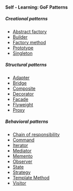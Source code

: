 <h4>Self - Learning: GoF Patterns</h4>
<h5>Creational patterns</h5>
<ul>
  <li><a href="https://github.com/jwC-electr/SelfLearning/blob/Patterns/CreationalPatterns/abstract_factory.h">Abstract factory<a></li>
  <li><a href="https://github.com/jwC-electr/SelfLearning/blob/Patterns/CreationalPatterns/builder.h">Builder<a></li>
  <li><a href="https://github.com/jwC-electr/SelfLearning/blob/Patterns/CreationalPatterns/factory_method.h">Factory method<a></li>
  <li><a href="https://github.com/jwC-electr/SelfLearning/blob/Patterns/CreationalPatterns/prototype.h">Prototype<a></li>
  <li><a href="https://github.com/jwC-electr/SelfLearning/blob/Patterns/CreationalPatterns/singleton.h">Singleton<a></li>
</ul>
<h5>Structural patterns</h5>
<ul>
  <li><a href="https://github.com/jwC-electr/SelfLearning/blob/Patterns/StructuralPatterns/adapter.h">Adapter<a></li>
  <li><a href="https://github.com/jwC-electr/SelfLearning/blob/Patterns/StructuralPatterns/bridge.h">Bridge<a></li>
  <li><a href="https://github.com/jwC-electr/SelfLearning/blob/Patterns/StructuralPatterns/composite.h">Composite<a></li>
  <li><a href="https://github.com/jwC-electr/SelfLearning/blob/Patterns/StructuralPatterns/decorator.h">Decorator<a></li>
  <li><a href="https://github.com/jwC-electr/SelfLearning/blob/Patterns/StructuralPatterns/facade.h">Facade<a></li>
  <li><a href="https://github.com/jwC-electr/SelfLearning/blob/Patterns/StructuralPatterns/flyweight.h">Flyweight<a></li>
  <li><a href="https://github.com/jwC-electr/SelfLearning/blob/Patterns/StructuralPatterns/proxy.h">Proxy<a></li>
</ul>
<h5>Behavioral patterns</h5>
<ul>
  <li><a href="https://github.com/jwC-electr/SelfLearning/blob/Patterns/BehavioralPatterns/chain_of_responsibility.h">Chain of responsibility<a></li>
  <li><a href="https://github.com/jwC-electr/SelfLearning/blob/Patterns/BehavioralPatterns/command.h">Command<a></li>
  <li><a href="https://github.com/jwC-electr/SelfLearning/blob/Patterns/BehavioralPatterns/iterator.h">Iterator<a></li>
  <li><a href="https://github.com/jwC-electr/SelfLearning/blob/Patterns/BehavioralPatterns/mediator.h">Mediator<a></li>
  <li><a href="https://github.com/jwC-electr/SelfLearning/blob/Patterns/BehavioralPatterns/memento.h">Memento<a></li>
  <li><a href="https://github.com/jwC-electr/SelfLearning/blob/Patterns/BehavioralPatterns/observer.h">Observer<a></li>
  <li><a href="https://github.com/jwC-electr/SelfLearning/blob/Patterns/BehavioralPatterns/state.h">State<a></li>
  <li><a href="https://github.com/jwC-electr/SelfLearning/blob/Patterns/BehavioralPatterns/strategy.h">Strategy<a></li>
  <li><a href="https://github.com/jwC-electr/SelfLearning/blob/Patterns/BehavioralPatterns/template_method.h">Template Method<a></li>
  <li><a href="https://github.com/jwC-electr/SelfLearning/blob/Patterns/BehavioralPatterns/visitor.h">Visitor<a></li>
</ul>
